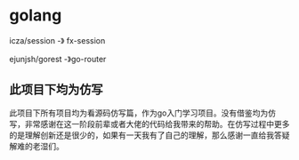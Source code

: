 # golang

   icza/session -》 fx-session  
   
   ejunjsh/gorest -》go-router

## 此项目下均为仿写
此项目下所有项目均为看源码仿写篇，作为go入门学习项目。没有借鉴均为仿写，非常感谢在这一阶段前辈或者大佬的代码给我带来的帮助。在仿写过程中更多的是理解创新还是很少的，如果有一天我有了自己的理解，那么感谢一直给我答疑解难的老湿们。
